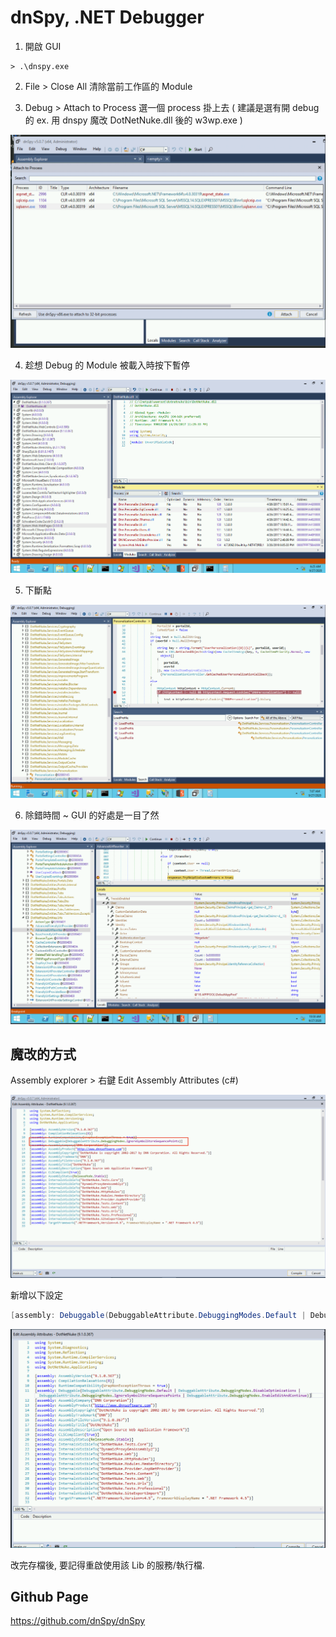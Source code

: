 # dnSpy, .NET Debugger

1. 開啟 GUI
```
> .\dnspy.exe
```

2. File > Close All 清除當前工作區的 Module

3. Debug > Attach to Process 選一個 process 掛上去 ( 建議是選有開 debug 的 ex. 用 dnspy 魔改 DotNetNuke.dll 後的 w3wp.exe )

![image1](images/attach.png)

4. 趁想 Debug 的 Module 被載入時按下暫停

![image2](images/pause.png)

5. 下斷點

![image3](images/break.png)

6. 除錯時間 ~ GUI 的好處是一目了然

![image4](images/debug.png)

## 魔改的方式

Assembly explorer > 右鍵 Edit Assembly Attributes (c#)

![image5](images/assemblyattr_before.png)

新增以下設定
```csharp
[assembly: Debuggable(DebuggableAttribute.DebuggingModes.Default | DebuggableAttribute.DebuggingModes.DisableOptimizations | DebuggableAttribute.DebuggingModes.IgnoreSymbolStoreSequencePoints | DebuggableAttribute.DebuggingModes.EnableEditAndContinue)]
```

![image6](images/assemblyattr_after.png)

改完存檔後, 要記得重啟使用該 Lib 的服務/執行檔.

## Github Page

https://github.com/dnSpy/dnSpy
